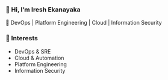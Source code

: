 ### 👋 Hi, I’m Iresh Ekanayaka  
🚀 DevOps | Platform Engineering | Cloud | Information Security  

### 👀 Interests  
- DevOps & SRE  
- Cloud & Automation  
- Platform Engineering  
- Information Security  
